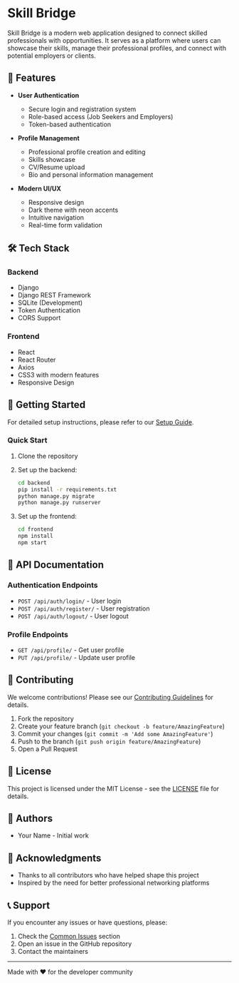 # Skill Bridge

Skill Bridge is a modern web application designed to connect skilled professionals with opportunities. It serves as a platform where users can showcase their skills, manage their professional profiles, and connect with potential employers or clients.

## 🌟 Features

- **User Authentication**
  - Secure login and registration system
  - Role-based access (Job Seekers and Employers)
  - Token-based authentication

- **Profile Management**
  - Professional profile creation and editing
  - Skills showcase
  - CV/Resume upload
  - Bio and personal information management

- **Modern UI/UX**
  - Responsive design
  - Dark theme with neon accents
  - Intuitive navigation
  - Real-time form validation

## 🛠️ Tech Stack

### Backend
- Django
- Django REST Framework
- SQLite (Development)
- Token Authentication
- CORS Support

### Frontend
- React
- React Router
- Axios
- CSS3 with modern features
- Responsive Design

## 🚀 Getting Started

For detailed setup instructions, please refer to our [Setup Guide](info.md).

### Quick Start

1. Clone the repository
2. Set up the backend:
   ```bash
   cd backend
   pip install -r requirements.txt
   python manage.py migrate
   python manage.py runserver
   ```

3. Set up the frontend:
   ```bash
   cd frontend
   npm install
   npm start
   ```

## 📝 API Documentation

### Authentication Endpoints
- `POST /api/auth/login/` - User login
- `POST /api/auth/register/` - User registration
- `POST /api/auth/logout/` - User logout

### Profile Endpoints
- `GET /api/profile/` - Get user profile
- `PUT /api/profile/` - Update user profile

## 🤝 Contributing

We welcome contributions! Please see our [Contributing Guidelines](CONTRIBUTING.md) for details.

1. Fork the repository
2. Create your feature branch (`git checkout -b feature/AmazingFeature`)
3. Commit your changes (`git commit -m 'Add some AmazingFeature'`)
4. Push to the branch (`git push origin feature/AmazingFeature`)
5. Open a Pull Request

## 📄 License

This project is licensed under the MIT License - see the [LICENSE](LICENSE) file for details.

## 👥 Authors

- Your Name - Initial work

## 🙏 Acknowledgments

- Thanks to all contributors who have helped shape this project
- Inspired by the need for better professional networking platforms

## 📞 Support

If you encounter any issues or have questions, please:
1. Check the [Common Issues](info.md#common-issues-and-solutions) section
2. Open an issue in the GitHub repository
3. Contact the maintainers

---

Made with ❤️ for the developer community 
